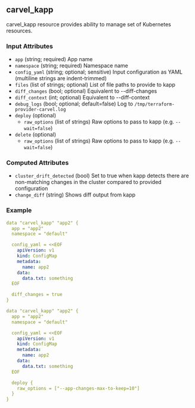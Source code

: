 ## carvel_kapp

carvel_kapp resource provides ability to manage set of Kubernetes resources.

### Input Attributes

- `app` (string; required) App name
- `namespace` (string; required) Namespace name
- `config_yaml` (string; optional; sensitive) Input configuration as YAML (multiline strings are indent-trimmed)
- `files` (list of strings; optional) List of file paths to provide to kapp
- `diff_changes` (bool; optional) Equivalent to --diff-changes
- `diff_context` (int; optional) Equivalent to --diff-context
- `debug_logs` (bool; optional; default=false) Log to `/tmp/terraform-provider-carvel.log`
- `deploy` (optional)
  - `raw_options` (list of strings) Raw options to pass to kapp (e.g. `--wait=false`)
- `delete` (optional)
  - `raw_options` (list of strings) Raw options to pass to kapp (e.g. `--wait=false`)

### Computed Attributes

- `cluster_drift_detected` (bool) Set to true when kapp detects there are non-matching changes in the cluster compared to provided configuration
- `change_diff` (string) Shows diff output from kapp

### Example

```yaml
data "carvel_kapp" "app2" {
  app = "app2"
  namespace = "default"

  config_yaml = <<EOF
    apiVersion: v1
    kind: ConfigMap
    metadata:
      name: app2
    data:
      data.txt: something
  EOF

  diff_changes = true
}
```

```yaml
data "carvel_kapp" "app2" {
  app = "app2"
  namespace = "default"

  config_yaml = <<EOF
    apiVersion: v1
    kind: ConfigMap
    metadata:
      name: app2
    data:
      data.txt: something
  EOF

  deploy {
    raw_options = ["--app-changes-max-to-keep=10"]
  }
}
```
